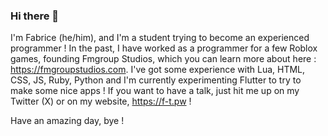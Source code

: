 ### Hi there 👋

I'm Fabrice (he/him), and I'm a student trying to become an experienced programmer ! In the past, I have worked as a programmer for a few Roblox games, founding Fmgroup Studios, which you can learn more about here : https://fmgroupstudios.com. I've got some experience with Lua, HTML, CSS, JS, Ruby, Python and I'm currently experimenting Flutter to try to make some nice apps ! If you want to have a talk, just hit me up on my Twitter (X) or on my website, https://f-t.pw !

Have an amazing day, bye !
